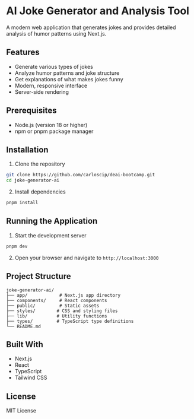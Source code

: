 # AI Joke Generator and Analysis Tool

A modern web application that generates jokes and provides detailed analysis of humor patterns using Next.js.

## Features

- Generate various types of jokes
- Analyze humor patterns and joke structure
- Get explanations of what makes jokes funny
- Modern, responsive interface
- Server-side rendering

## Prerequisites

- Node.js (version 18 or higher)
- npm or pnpm package manager

## Installation

1. Clone the repository
```bash
git clone https://github.com/carloscip/deai-bootcamp.git
cd joke-generator-ai
```

2. Install dependencies
```bash
pnpm install
```

## Running the Application

1. Start the development server
```bash
pnpm dev
```

2. Open your browser and navigate to `http://localhost:3000`

## Project Structure

```
joke-generator-ai/
├── app/            # Next.js app directory
├── components/     # React components
├── public/         # Static assets
├── styles/        # CSS and styling files
├── lib/           # Utility functions
├── types/         # TypeScript type definitions
└── README.md
```

## Built With

- Next.js
- React
- TypeScript
- Tailwind CSS

## License

MIT License
